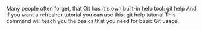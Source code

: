 Many people often forget, that Git has it's own built-in help tool:
git help
And if you want a refresher tutorial you can use this:
git help tutorial
This command will teach you the basics that you need for basic Git usage.
